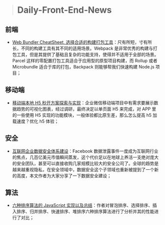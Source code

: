 > # Daily-Front-End-News

## 前端

- [Web Bundler CheatSheet, 选择合适的构建打包工具](https://zhuanlan.zhihu.com/p/37267736)：尺有所短，寸有所长，不同的构建工具有其不同的适用场景。Webpack 是非常优秀的构建与打包工具，但是其提供了基础且复杂的功能支持，使得并不适用于全部的场景。Parcel 这样的零配置打包工具适合于应用型的原型项目构建，而 Rollup 或者 Microbundle 适合于库的打包，Backpack 则能够帮我们快速构建 Node.js 项目；

## 移动端

- [移动端本地 H5 秒开方案探索与实现](https://mp.weixin.qq.com/s/0OR4HJQSDq7nEFUAaX1x5A)：企业微信移动端项目中有需求要展示数据趋势的可视化图表，经过调研，最终决定以单页面 H5 来完成，对 APP 里的一些使用 H5 实现的功能模块，一般体验都比原生差，那么怎么提高 h5 加载速度？优化 h5 体验；

## 安全

- [互联网企业数据安全体系建设](https://tech.meituan.com/Data_Security_System_Construction.html)：Facebook 数据泄露事件一度成为互联网行业的焦点，几百亿美元市值瞬间蒸发，这个代价足以在地球上养活一支绝对庞大的安全团队，甚至可以直接收购几家规模比较大的安全公司了。全球的趋势是越来越重视隐私，在安全领域中，数据安全这个子领域也重新被提到了一个新的高度，本文作者为大家分享了一下数据安全建设；

## 算法

- [六种排序算法的 JavaScript 实现以及总结](http://suo.im/4I5B4F)：作者对冒泡排序、选择排序、插入排序、归并排序、快速排序、堆排序六种排序算法进行了分析并其的性能进行了对比；
